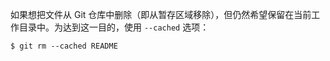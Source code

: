 如果想把文件从 Git 仓库中删除（即从暂存区域移除），但仍然希望保留在当前工作目录中。为达到这一目的，使用 `--cached` 选项：

```shell
$ git rm --cached README
```

